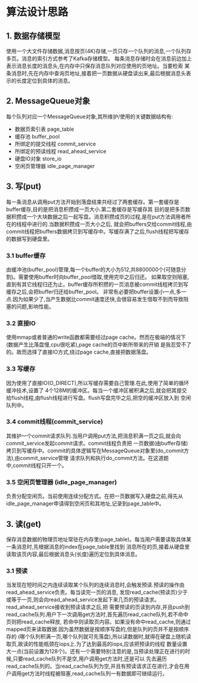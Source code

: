 # 算法设计思路
## 1. 数据存储模型
使用一个大文件存储数据,消息按页(4K)存储,一页只存一个队列的消息,一个队列存多页。消息的索引方式参考了Kafka存储模型。
每条消息存储时会在消息前边加上表示消息长度的消息头,在内存中只保存消息队列对应使用的页地址。当要检索
某条消息时,先在内存中查询页地址,接着把一页数据从硬盘读出来,最后根据消息头表示的长度定位到具体的消息。

## 2. MessageQueue对象
每个队列对应一个MessageQueue对象,其所维护/使用的关键数据结构有:
 * 数据页索引表 page_table
 * 缓存池 buffer_pool
 * 所绑定的提交线程 commit_service
 * 所绑定的预读线程 read_ahead_service
 * 硬盘IO对象 store_io
 * 空闲页管理器 idle_page_manager
 
## 3. 写(put)
每一条消息从调用put方法开始到落盘结束共经过了两套缓存。第一套缓存是buffer缓存,目的是把消息积攒成一页大小.第二套缓存是写缓存其
目的是把多页数据积攒成一个大块数据之后一起写盘。消息积攒成页的过程,是在put方法调用者所在的线程中进行的.当数据积攒成一页大小之后,
就会把buffers交给commit线程,由commit线程把buffers数据拷贝到写缓存中。写缓存满了之后,flush线程把写缓存的数据写到硬盘里。

### 3.1 buffer缓存
由缓冲池(buffer_pool)管理,每一个buffer的大小为512,共8800000个(可随意分割)。需要使用buffer时向buffer_pool借取,使用完毕之后归还。
如果取空则阻塞,直到有其它线程归还为止。buffer缓存所积攒的一页消息被commit线程拷贝到写缓存之后,会把buffer归还给buffer_pool。
非常有必要把buffer设置小一点,多一点.因为如果少了,当产生数据比commit速度还快,会很容易发生借取不到而导致阻塞的问题,影响性能。

### 3.2 直接IO
使用mmap或者普通的write函数都需要经过page cache。然而在极端的情况下(数据产生比落盘慢,cpu很吃紧),page cache的页中断所带来的开销
是我忍受不了的。故而选择了直接IO方式,绕过page cache,直接把数据落盘。

### 3.3 写缓存
因为使用了直接IO(O_DIRECT),所以写缓存需要自己管理.在此,使用了简单的循环缓冲技术,设置了
4个128M的缓冲区。每当一个缓冲区被积满之后,就会把其提交给flush线程,由flush线程进行写盘。flush写盘完毕之后,把空的缓冲区放入到
空闲队列中。

### 3.4 commit线程(commit_service)
其维护一个commit请求队列.当用户调用put方法,把消息积满一页之后,就会向commit_service发起commit请求。commit线程负责把
一页数据(由buffer存储)拷贝到写缓存中。commit的具体逻辑写在MessageQueue对象里(do_commit方法),由commit_service管理
请求队列和执行do_commit方法。在这道题中,commit线程只开一个。

### 3.5 空闲页管理器 (idle_page_manager)
负责分配空闲页。当前使用连续分配方式。在把一页数据写入硬盘之前,得先从idle_page_manager申请得到空闲页和其地址,记录到page_table中。

## 3. 读(get)
保存消息数据的物理页地址常驻在内存里(page_table)。每当用户需要读取具体某一条消息时,先根据消息的index在page_table里找到
消息所在的页,接着从硬盘里读取该页内容,最后根据消息头(长度)遍历定位到具体消息。

### 3.1 预读
当发现在短时间之内连续读取某个队列的连续消息时,会触发预读.预读的操作由read_ahead_service负责。每当读完一页的消息,
发现read_cache(预读页)少于或等于一页,则会向read_ahead_service发起下来几页的预读请求。read_ahead_service接收到预读请求之后,把
需要预读的页读到内存,并且push到read_cache队列.用户下一次调用get方法时,首先遍历read_cache队列,若不命中页则把read_cache释放,
若命中则读取页内容。如果没有命中read_cache,则通过mapped页来读取数据.因为虽然数据是按顺序写盘的,但是队列的页并不是按顺序存的
(哪个队列积满一页,哪个队列就可先落盘),所以读数据时,就得在硬盘上随机读取页,故读的性能瓶颈在iops上.为了达到最高的iops,应该把预读的线程
数量设置大一点(当前设置为128个)。还有一个需要特别注意的是,当预读处理正在进行的时候,只要read_cache队列不是空,用户调用get方法时,还是可以
先去遍历read_cache队列的。当read_cache队列为空,并且有预读请求正在进行,才会在用户调用get方法时线程被阻塞,read_cache队列一有数据即可继续运行。


